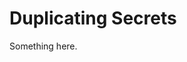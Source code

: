 [title]: # (Duplicating Secrets)
[tags]: # (XXX)
[priority]: # (5044)
# Duplicating Secrets
Something here.
